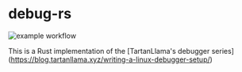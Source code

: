 # debug-rs

![example workflow](https://github.com/skarsh/debug-rs/actions/workflows/rust.yml/badge.svg)

This is a Rust implementation of the [TartanLlama's debugger series] (https://blog.tartanllama.xyz/writing-a-linux-debugger-setup/)

